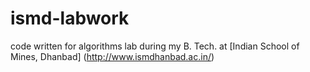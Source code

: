 # ismd-labwork

code written for algorithms lab during my B. Tech. at [Indian School of Mines, Dhanbad] (http://www.ismdhanbad.ac.in/)
